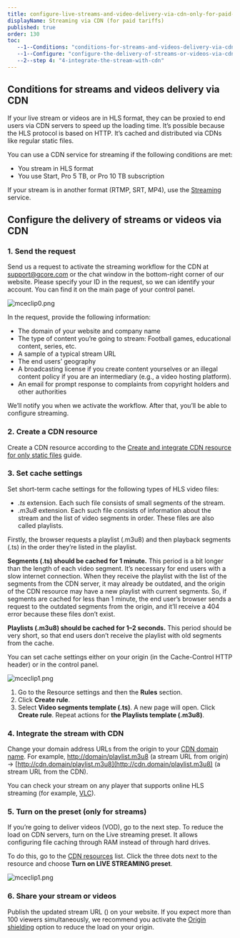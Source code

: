 ```yaml
---
title: configure-live-streams-and-video-delivery-via-cdn-only-for-paid-tariffs
displayName: Streaming via CDN (for paid tariffs)
published: true
order: 130
toc:
   --1--Conditions: "conditions-for-streams-and-videos-delivery-via-cdn"
   --1--Configure: "configure-the-delivery-of-streams-or-videos-via-cdn"
   --2--step 4: "4-integrate-the-stream-with-cdn"
---
```

  

Conditions for streams and videos delivery via CDN
--------------------------------------------------

If your live stream or videos are in HLS format, they can be proxied to end users via CDN servers to speed up the loading time. It’s possible because the HLS protocol is based on HTTP. It’s cached and distributed via CDNs like regular static files.

You can use a CDN service for streaming if the following conditions are met:

*   You stream in HLS format
*   You use Start, Pro 5 TB, or Pro 10 TB subscription

If your stream is in another format (RTMP, SRT, MP4), use the [Streaming](https://gcore.com/streaming-platform/) service.

Configure the delivery of streams or videos via CDN
---------------------------------------------------

### 1. Send the request

Send us a request to activate the streaming workflow for the CDN at [support@gcore.com](mailto:support@gcore.com) or the chat window in the bottom-right corner of our website. Please specify your ID in the request, so we can identify your account. You can find it on the main page of your control panel.

<img src="https://support.gcore.com/hc/article_attachments/12947023694225" alt="mceclip0.png">

In the request, provide the following information:

*   The domain of your website and company name
*   The type of content you’re going to stream: Football games, educational content, series, etc.
*   A sample of a typical stream URL
*   The end users’ geography
*   A broadcasting license if you create content yourselves or an illegal content policy if you are an intermediary (e.g., a video hosting platform).
*   An email for prompt response to complaints from copyright holders and other authorities

We’ll notify you when we activate the workflow. After that, you’ll be able to configure streaming.

### 2. Create a CDN resource

Create a CDN resource according to the [Create and integrate CDN resource for only static files](https://gcore.com/support/articles/213969429/) guide.

### 3. Set cache settings

Set short-term cache settings for the following types of HLS video files:

*   _.ts_ extension. Each such file consists of small segments of the stream.
*   _.m3u8_ extension. Each such file consists of information about the stream and the list of video segments in order. These files are also called playlists.

Firstly, the browser requests a playlist (.m3u8) and then playback segments (.ts) in the order they’re listed in the playlist.

**Segments (.ts) should be cached for 1 minute.** This period is a bit longer than the length of each video segment. It’s necessary for end users with a slow internet connection. When they receive the playlist with the list of the segments from the CDN server, it may already be outdated, and the origin of the CDN resource may have a new playlist with current segments. So, if segments are cached for less than 1 minute, the end user’s browser sends a request to the outdated segments from the origin, and it’ll receive a 404 error because these files don’t exist.

**Playlists (.m3u8) should be cached for 1–2 seconds.** This period should be very short, so that end users don’t receive the playlist with old segments from the cache.

You can set cache settings either on your origin (in the Cache-Control HTTP header) or in the control panel.

<img src="https://support.gcore.com/hc/article_attachments/11775065795729" alt="mceclip1.png">

1.  Go to the Resource settings and then the **Rules** section.
2.  Click **Create rule**.
3.  Select **Video segments template (.ts)**. A new page will open. Click **Create rule**. Repeat actions for **the Playlists template (.m3u8)**.

### 4. Integrate the stream with CDN

Change your domain address URLs from the origin to your [CDN domain name](https://gcore.com/support/articles/213969769/). For example, [http://domain/playlist.m3u8](http://domain/playlist.m3u8) (a stream URL from origin) → [http://cdn.domain/playlist.m3u8](http://cdn.domain/playlist.m3u8) (a stream URL from the CDN).

You can check your stream on any player that supports online HLS streaming (for example, [VLC](https://www.videolan.org/)).

### 5. Turn on the preset (only for streams)

If you’re going to deliver videos (VOD), go to the next step. To reduce the load on CDN servers, turn on the Live streaming preset. It allows configuring file caching through RAM instead of through hard drives.

To do this, go to the [CDN resources](https://cdn.gcore.com/resources/list) list. Click the three dots next to the resource and choose **Turn on LIVE STREAMING preset**.

<img src="https://support.gcore.com/hc/article_attachments/12947072884881" alt="mceclip1.png">

### 6. Share your stream or videos

Publish the updated stream URL () on your website. If you expect more than 100 viewers simultaneously, we recommend you activate the [Origin shielding](https://gcore.com/support/articles/214080309/) option to reduce the load on your origin.